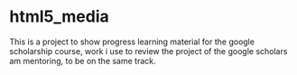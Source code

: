 # html5_media
This is a project to show progress learning material for the google scholarship course, work i use to review
the project of the google scholars am mentoring, to be on the same track.

